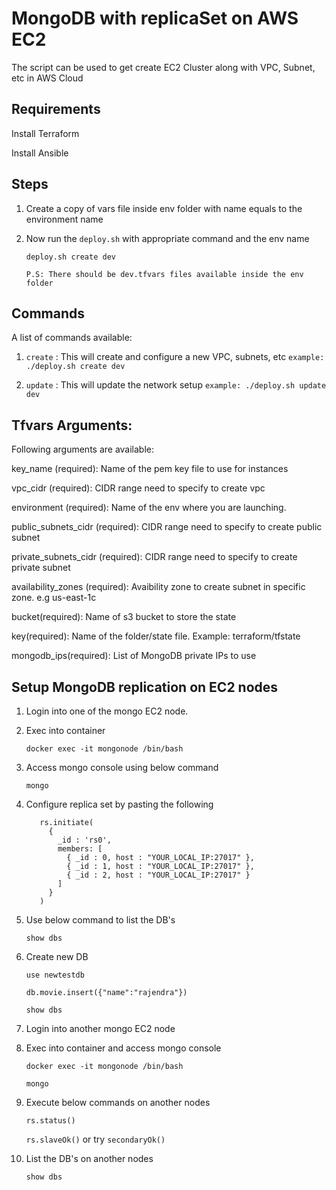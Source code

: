 # MongoDB with replicaSet on AWS EC2
The script can be used to get create EC2 Cluster along with VPC, Subnet, etc in AWS Cloud

## Requirements

Install Terraform

Install Ansible

## Steps

1. Create a copy of vars file inside env folder with name equals to the environment name

2. Now run the `deploy.sh` with appropriate command and the env name
    
    `deploy.sh create dev`
    
    `P.S: There should be dev.tfvars files available inside the env folder`

## Commands
A list of commands available:

1. `create` : This will create and configure a new VPC, subnets, etc
`example: ./deploy.sh create dev`

2. `update` : This will update the network setup
`example: ./deploy.sh update dev`

## Tfvars Arguments:
Following arguments are available:

key_name (required): Name of the pem key file to use for instances

vpc_cidr (required): CIDR range need to specify to create vpc

environment (required): Name of the env where you are launching.

public_subnets_cidr (required): CIDR range need to specify to create public subnet

private_subnets_cidr (required): CIDR range need to specify to create private subnet

availability_zones (required): Avaibility zone to create subnet in specific zone. e.g us-east-1c

bucket(required): Name of s3 bucket to store the state

key(required): Name of the folder/state file. Example: terraform/tfstate

mongodb_ips(required): List of MongoDB private IPs to use

## Setup MongoDB replication on EC2 nodes

1.  Login into one of the mongo EC2 node.

2.  Exec into container
   
    `docker exec -it mongonode /bin/bash`

3.  Access mongo console using below command
   
    `mongo`

4.  Configure replica set by pasting the following
   
    ```
       rs.initiate(
         {
           _id : 'rs0',
           members: [
             { _id : 0, host : "YOUR_LOCAL_IP:27017" },
             { _id : 1, host : "YOUR_LOCAL_IP:27017" },
             { _id : 2, host : "YOUR_LOCAL_IP:27017" }
           ]
         }
       )

5.  Use below command to list the DB's
   
    `show dbs`

6.  Create new DB
     
    `use newtestdb`
    
    `db.movie.insert({"name":"rajendra"})`
     
    `show dbs`

7.  Login into another mongo EC2 node
   
8.  Exec into container and access mongo console
     
    `docker exec -it mongonode /bin/bash`
     
    `mongo`

9.  Execute below commands on another nodes
     
    `rs.status()`
     
    `rs.slaveOk()` or try `secondaryOk()`

10. List the DB's on another nodes
     
    `show dbs`
